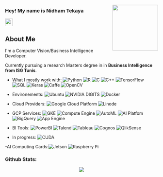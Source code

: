 
<p align=left>  
  <img align=right src="https://avatars3.githubusercontent.com/u/62834628?s=400&u=624190360ebba77c3802511aaf9afe17d4c63029&v=4"width="150" height="150">
 
</p>

### Hey! My name is Nidham Tekaya


<a href="https://www.linkedin.com/in/nidham-tekaya-786045180//"><img src="https://img.shields.io/badge/linkedin-%230077B5.svg?&style=for-the-badge&logo=linkedin&logoColor=white" height=25></a>
 
<h2 align="left">About Me</h2>
<p align="left">I'm a Computer Vision/Business Intelligence Developer. </p>

<p align="left">Currently pursuing a research Masters degree in in <b>Business Intelligence from ISG Tunis</b>. </p>

- What I mostly work with: ![Python](https://img.shields.io/badge/-Python-3776AB?style=flat-square&logo=Python&logoColor=white)
![R](https://img.shields.io/badge/-R-A8A4A3?style=flat-square&logo=R&logoColor=white)
![C](https://img.shields.io/badge/-C-blue)
![C++](https://img.shields.io/badge/-C%2B%2B-00599C?style=flat-square&logo=C%2B%2B&logoColor=white)
![TensorFlow](https://img.shields.io/badge/-TensorFlow-FF6F00?style=flat-square&logo=TensorFlow&logoColor=white)
![SQL](https://img.shields.io/badge/-SQL-4479A1?style=flat-square&logo=MySQL&logoColor=white)
![Keras](https://img.shields.io/badge/-Keras-red)
![Caffe](https://img.shields.io/badge/-Caffe-gray)
![OpenCV](https://img.shields.io/badge/-OpenCV-red)

- Environements: ![Ubuntu](https://img.shields.io/badge/-Ubuntu-E95420?style=flat-square&logo=ubuntu&logoColor=white)
![NVIDIA DIGITS](https://img.shields.io/badge/NVIDIA-DIGITS-green)
![Docker](https://img.shields.io/badge/Container-Docker-2496ED?style=flat-square&logo=Docker&logoColor=white)

- Cloud Providers: ![Google Cloud Platform](https://img.shields.io/badge/-Google%20Cloud%20Platform-blue)
![Linode](https://img.shields.io/badge/-Linode-yellowgreen)
- GCP Services: ![GKE](https://img.shields.io/badge/-Kubernetes%20Engine-blue)
![Compute Engine](https://img.shields.io/badge/-Compute%20Engine-%2346e0fc)
![AutoML](https://img.shields.io/badge/-AutoML-%23003f54)
![AI Platfom](https://img.shields.io/badge/-AI%20Platfom-%2371b8cf)
![BigQuery](https://img.shields.io/badge/-BigQuery-%2342d0ff)
![App Engine](https://img.shields.io/badge/-App%20Engine-%239fefec)
- BI Tools: ![PowerBI](https://img.shields.io/badge/-PowerBI-yellow)
![Talend](https://img.shields.io/badge/-Talend-brightgreen)
![Tableau](https://img.shields.io/badge/Tableau%20-Software-%2371b8cf)
![Cognos](https://img.shields.io/badge/IBM-Cognos-%239fefec)
![QlikSense](https://img.shields.io/badge/Qlik-Sense-green)

- In progress: ![CUDA](https://img.shields.io/badge/-CUDA-76B900?style=flat-square&logo=nvidia&logoColor=white)

-AI Computing Cards:![Jetson](https://img.shields.io/badge/NVIDIA-Jetson-green)
![Raspberry Pi](https://img.shields.io/badge/-Raspberry%20Pi-C51A4A?style=flat-square&logo=Raspberry-Pi)

### Github Stats:

<p align=center>  
  <img align=center src="https://github-readme-stats.vercel.app/api?username=TekayaNidham&show_icons=true&theme=graywhite ">
</p>





